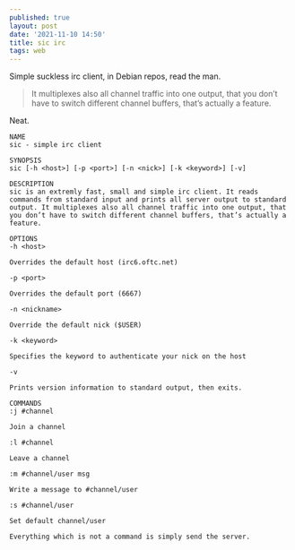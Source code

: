 ```yaml
---
published: true
layout: post
date: '2021-11-10 14:50'
title: sic irc
tags: web 
---
```

Simple suckless irc client, in Debian repos, read the man.

> It multiplexes also all channel traffic into one output, that you don’t have to switch different channel buffers, that’s actually a feature.

Neat.

    NAME
    sic - simple irc client

    SYNOPSIS
    sic [-h <host>] [-p <port>] [-n <nick>] [-k <keyword>] [-v]

    DESCRIPTION
    sic is an extremly fast, small and simple irc client. It reads commands from standard input and prints all server output to standard output. It multiplexes also all channel traffic into one output, that you don’t have to switch different channel buffers, that’s actually a feature.

    OPTIONS
    -h <host>

    Overrides the default host (irc6.oftc.net)

    -p <port>

    Overrides the default port (6667)

    -n <nickname>

    Override the default nick ($USER)

    -k <keyword>

    Specifies the keyword to authenticate your nick on the host

    -v

    Prints version information to standard output, then exits.

    COMMANDS
    :j #channel

    Join a channel

    :l #channel

    Leave a channel

    :m #channel/user msg

    Write a message to #channel/user

    :s #channel/user

    Set default channel/user

    Everything which is not a command is simply send the server.
